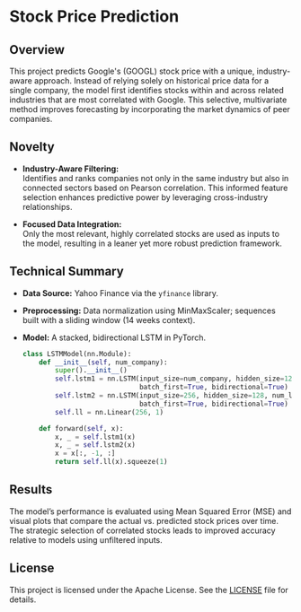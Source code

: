 # Stock Price Prediction

## Overview

This project predicts Google's (GOOGL) stock price with a unique, industry-aware approach. Instead of relying solely on historical price data for a single company, the model first identifies stocks within and across related industries that are most correlated with Google. This selective, multivariate method improves forecasting by incorporating the market dynamics of peer companies.

## Novelty

- **Industry-Aware Filtering:**  
  Identifies and ranks companies not only in the same industry but also in connected sectors based on Pearson correlation. This informed feature selection enhances predictive power by leveraging cross-industry relationships.
  
- **Focused Data Integration:**  
  Only the most relevant, highly correlated stocks are used as inputs to the model, resulting in a leaner yet more robust prediction framework.

## Technical Summary

- **Data Source:** Yahoo Finance via the `yfinance` library.  
- **Preprocessing:** Data normalization using MinMaxScaler; sequences built with a sliding window (14 weeks context).  
- **Model:** A stacked, bidirectional LSTM in PyTorch.
  
  ```python
  class LSTMModel(nn.Module):
      def __init__(self, num_company):
          super().__init__()
          self.lstm1 = nn.LSTM(input_size=num_company, hidden_size=128, num_layers=1,
                               batch_first=True, bidirectional=True)
          self.lstm2 = nn.LSTM(input_size=256, hidden_size=128, num_layers=1,
                               batch_first=True, bidirectional=True)
          self.ll = nn.Linear(256, 1)

      def forward(self, x):
          x, _ = self.lstm1(x)
          x, _ = self.lstm2(x)
          x = x[:, -1, :]
          return self.ll(x).squeeze(1)
  ```

## Results

The model’s performance is evaluated using Mean Squared Error (MSE) and visual plots that compare the actual vs. predicted stock prices over time. The strategic selection of correlated stocks leads to improved accuracy relative to models using unfiltered inputs.

## License

This project is licensed under the Apache License. See the [LICENSE](LICENSE) file for details.

